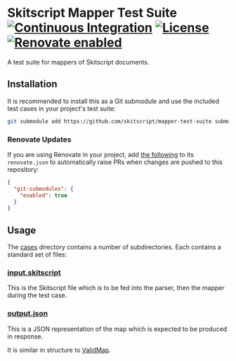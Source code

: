 # Skitscript Mapper Test Suite [![Continuous Integration](https://github.com/skitscript/mapper-test-suite/workflows/Continuous%20Integration/badge.svg)](https://github.com/skitscript/mapper-test-suite/actions) [![License](https://img.shields.io/github/license/skitscript/mapper-test-suite.svg)](https://github.com/skitscript/mapper-test-suite/blob/master/license) [![Renovate enabled](https://img.shields.io/badge/renovate-enabled-brightgreen.svg)](https://renovatebot.com/)

A test suite for mappers of Skitscript documents.

## Installation

It is recommended to install this as a Git submodule and use the included test
cases in your project's test suite:

```bash
git submodule add https://github.com/skitscript/mapper-test-suite submodules/skitscript/mapper-test-suite
```

### Renovate Updates

If you are using Renovate in your project, add
[the following](https://docs.renovatebot.com/modules/manager/git-submodules/) to
its `renovate.json` to automatically raise PRs when changes are pushed to this
repository:

```json
{
  "git-submodules": {
    "enabled": true
  }
}
```

## Usage

The [cases](./cases) directory contains a number of subdirectories.  Each
contains a standard set of files:

### [input.skitscript](./cases/four-decisions/input.skitscript)

This is the Skitscript file which is to be fed into the parser, then the mapper
during the test case.

### [output.json](./cases/four-decisions/output.json)

This is a JSON representation of the map which is expected to be produced in
response.

It is similar in structure to
[ValidMap](https://github.com/skitscript/types-nodejs/blob/master/ValidMap/index.ts).
